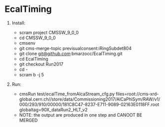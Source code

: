 EcalTiming
================

1) Install:

    * scram project CMSSW_9_0_0
    * cd CMSSW_9_0_0
    * cmsenv
    * git cms-merge-topic previsualconsent:iRingSubdet804
    * git clone  git@github.com:bmarzocc/EcalTiming.git
    * cd EcalTiming
    * git checkout Run2017
    * cd -
    * scram b -j 5

2) Run:

    * cmsRun test/ecalTime_fromAlcaStream_cfg.py files=root://cms-xrd-global.cern.ch//store/data/Commissioning2017/AlCaPhiSym/RAW/v1/000/293/910/00000/181C8C47-8237-E711-9089-02163E0118FF.root globaltag=90X_dataRun2_HLT_v2
    * NOTE: the output are produced in one step and CANOOT BE MERGED
    
